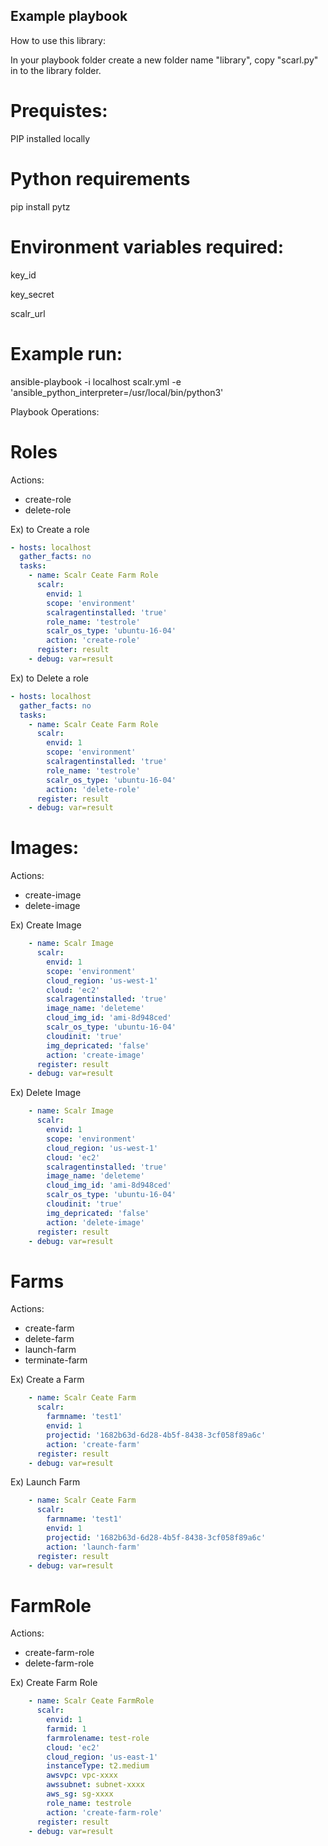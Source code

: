 ## Example playbook

How to use this library:

In your playbook folder create a new folder name "library", copy "scarl.py" in to the library folder.

# Prequistes:
PIP installed locally

# Python requirements
pip install pytz

# Environment variables required:
key_id

key_secret

scalr_url

# Example run:
ansible-playbook -i localhost scalr.yml -e 'ansible_python_interpreter=/usr/local/bin/python3'


Playbook Operations:

# Roles

Actions:
- create-role
- delete-role

Ex) to Create a role
```yaml
- hosts: localhost
  gather_facts: no
  tasks:
    - name: Scalr Ceate Farm Role
      scalr:
        envid: 1
        scope: 'environment'
        scalragentinstalled: 'true'
        role_name: 'testrole'
        scalr_os_type: 'ubuntu-16-04'
        action: 'create-role'
      register: result
    - debug: var=result
```
Ex) to Delete a role
```yaml
- hosts: localhost
  gather_facts: no
  tasks:
    - name: Scalr Ceate Farm Role
      scalr:
        envid: 1
        scope: 'environment'
        scalragentinstalled: 'true'
        role_name: 'testrole'
        scalr_os_type: 'ubuntu-16-04'
        action: 'delete-role'
      register: result
    - debug: var=result
```

# Images:

Actions:
- create-image
- delete-image

Ex) Create Image
```yaml
    - name: Scalr Image
      scalr:
        envid: 1
        scope: 'environment'
        cloud_region: 'us-west-1'
        cloud: 'ec2'
        scalragentinstalled: 'true'
        image_name: 'deleteme'
        cloud_img_id: 'ami-8d948ced'
        scalr_os_type: 'ubuntu-16-04'
        cloudinit: 'true'
        img_depricated: 'false'
        action: 'create-image'
      register: result
    - debug: var=result
```

Ex) Delete Image
```yaml
    - name: Scalr Image
      scalr:
        envid: 1
        scope: 'environment'
        cloud_region: 'us-west-1'
        cloud: 'ec2'
        scalragentinstalled: 'true'
        image_name: 'deleteme'
        cloud_img_id: 'ami-8d948ced'
        scalr_os_type: 'ubuntu-16-04'
        cloudinit: 'true'
        img_depricated: 'false'
        action: 'delete-image'
      register: result
    - debug: var=result

```

# Farms

Actions:
- create-farm
- delete-farm
- launch-farm
- terminate-farm

Ex) Create a Farm
```yaml
    - name: Scalr Ceate Farm
      scalr:
        farmname: 'test1'
        envid: 1
        projectid: '1682b63d-6d28-4b5f-8438-3cf058f89a6c'
        action: 'create-farm'
      register: result
    - debug: var=result

```

Ex) Launch Farm

```yaml
    - name: Scalr Ceate Farm
      scalr:
        farmname: 'test1'
        envid: 1
        projectid: '1682b63d-6d28-4b5f-8438-3cf058f89a6c'
        action: 'launch-farm'
      register: result
    - debug: var=result
```

# FarmRole

Actions:
- create-farm-role
- delete-farm-role

Ex) Create Farm Role

```yaml
    - name: Scalr Ceate FarmRole
      scalr:
        envid: 1
        farmid: 1
        farmrolename: test-role
        cloud: 'ec2'
        cloud_region: 'us-east-1'
        instanceType: t2.medium
        awsvpc: vpc-xxxx
        awssubnet: subnet-xxxx
        aws_sg: sg-xxxx
        role_name: testrole
        action: 'create-farm-role'
      register: result
    - debug: var=result
```

